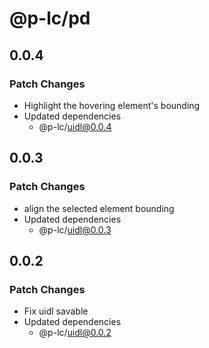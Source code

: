 # @p-lc/pd

## 0.0.4

### Patch Changes

- Highlight the hovering element's bounding
- Updated dependencies
  - @p-lc/uidl@0.0.4

## 0.0.3

### Patch Changes

- align the selected element bounding
- Updated dependencies
  - @p-lc/uidl@0.0.3

## 0.0.2

### Patch Changes

- Fix uidl savable
- Updated dependencies
  - @p-lc/uidl@0.0.2
